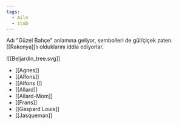 ```yaml
---
tags:
  - Aile
  - stub
---  
```

  
Adı "Güzel Bahçe" anlamına geliyor, sembolleri de gül/çiçek zaten. [[Rakonya]]lı olduklarını iddia ediyorlar.  
  
![[Beljardin_tree.svg]]  
- [[Agnes]]  
- [[Alfons]]  
- [[Alfons I]]  
- [[Allard]]  
- [[Allard-Mom]]  
- [[Frans]]  
- [[Gaspard Louis]]  
- [[Jasqueman]]